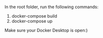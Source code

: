 In the root folder, run the following commands:
 1. docker-compose build
 2.  docker-compose up

 Make sure your Docker Desktop is open:)